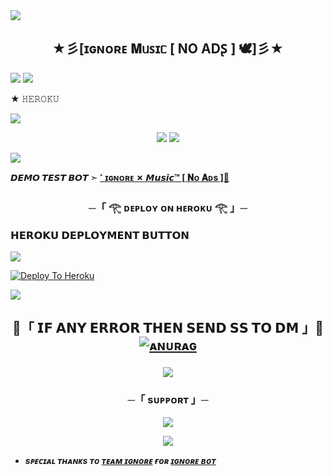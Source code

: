 <img src="https://user-images.githubusercontent.com/73097560/115834477-dbab4500-a447-11eb-908a-139a6edaec5c.gif">


<h2 align="center">
    ★彡[ɪɢɴᴏʀᴇ 𝐌ᥙꜱɪᥴ [ NO ADꟅ ] 🕊]彡★
</h2>


<img src="https://user-images.githubusercontent.com/73097560/115834477-dbab4500-a447-11eb-908a-139a6edaec5c.gif">


<img src="https://readme-typing-svg.herokuapp.com?color=FF0000&width=420&lines=🎗️ɪɢɴᴏʀᴇ+𝙆𝙄𝙉𝙂+𝗥𝗘𝗣𝗢🎗️">

★ 𝙷𝙴𝚁𝙾𝙺𝚄 
</h2>
<img src="https://readme-typing-svg.herokuapp.com?color=FF0000&width=420&lines=♦𝙳𝙴𝙿𝙻𝙾𝚈+𝙾𝙽+𝙷𝙴𝚁𝙾𝙺𝚄♦;♨️+𝙽𝙾+𝙷𝙴𝚁𝙾𝙺𝚄+𝙱𝙰𝙽+𝙸𝚂𝚂𝚄𝙴+𝙰𝙻𝚂𝙾+𝚅𝙿𝚂+𝙳𝙴𝙿𝙻𝙾𝚈+📍+𝙿𝚁𝙴𝚂𝙴𝙽𝚃;🎭+𝙿𝙾𝚆𝙴𝚁𝙳+𝙱𝚈+ɪɢɴᴏʀᴇ+🎭">
<p align="center">

    
<img src="https://user-images.githubusercontent.com/73097560/115834477-dbab4500-a447-11eb-908a-139a6edaec5c.gif">
    
    
<img src="https://files.catbox.moe/nh0uuy.jpg">
</p>

<img src="https://user-images.githubusercontent.com/73097560/115834477-dbab4500-a447-11eb-908a-139a6edaec5c.gif">



**𝘿𝙀𝙈𝙊 𝙏𝙀𝙎𝙏 𝘽𝙊𝙏 ➣ [˹ ɪɢɴᴏʀᴇ ✗ 𝙈𝙪𝙨𝙞𝙘™ [ 𝐍ᴏ 𝐀ᴅs ]🥀­­­­­­­­­­­­­](https://t.me/Maha_music_robot)**


<h3 align="center">
    ─「 𓂀 ᴅᴇᴩʟᴏʏ ᴏɴ ʜᴇʀᴏᴋᴜ 𓂀 」─
</h3>

<h3> 𝗛𝗘𝗥𝗢𝗞𝗨 𝗗𝗘𝗣𝗟𝗢𝗬𝗠𝗘𝗡𝗧 𝗕𝗨𝗧𝗧𝗢𝗡 </h3>
</h3>


<img src="https://user-images.githubusercontent.com/73097560/115834477-dbab4500-a447-11eb-908a-139a6edaec5c.gif">


[![Deploy To Heroku](https://graph.org/file/826b0a2fc82db8328a113.png)](https://dashboard.heroku.com/new-app?template=https://github.com/IGNOREMUSICPRO/IGNORE-MUSIC)



<img src="https://user-images.githubusercontent.com/73097560/115834477-dbab4500-a447-11eb-908a-139a6edaec5c.gif">


<h2 align="center">

🔴「 𝗜𝗙 𝗔𝗡𝗬 𝗘𝗥𝗥𝗢𝗥 𝗧𝗛𝗘𝗡 𝗦𝗘𝗡𝗗 𝗦𝗦 𝗧𝗢 𝗗𝗠 」🔴
[![ᴀɴᴜʀᴀɢ](https://files.catbox.moe/bbhiuq.jpg)](https://t.me/Ignore_sheikh)
</p>



<img src="https://user-images.githubusercontent.com/73097560/115834477-dbab4500-a447-11eb-908a-139a6edaec5c.gif">


<h3 align="center">
    ─「 sᴜᴩᴩᴏʀᴛ 」─
</h3>

<p align="center">
<a href="https://t.me/+-96WqPJaW6wyZGZl"><img src="https://img.shields.io/badge/-Support%20Group-blue.svg?style=for-the-badge&logo=Telegram"></a>
</p>

<p align="center">
<a href="https://t.me/Ignore_network"><img src="https://img.shields.io/badge/-Support%20Channel-blue.svg?style=for-the-badge&logo=Telegram"></a>
</p>

- <b> _sᴩᴇᴄɪᴀʟ ᴛʜᴀɴᴋs ᴛᴏ [ᴛᴇᴀᴍ ɪɢɴᴏʀᴇ](https://t.me/+-96WqPJaW6wyZGZl) ғᴏʀ [ ɪɢɴᴏʀᴇ ʙᴏᴛ](https://t.me/Ignore_network)_</b>
